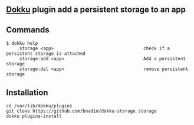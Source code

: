 ## [Dokku](https://github.com/progrium/dokku) plugin add a persistent storage to an app

Commands
--------
```
$ dokku help
     storage <app>                                  check if a persistent storage is attached
     storage:add <app>                              Add a persistent storage
     storage:del <app>                              remove persistent storage
```

Installation
------------
```
cd /var/lib/dokku/plugins
git clone https://github.com/bnadim/dokku-storage storage
dokku plugins-install
```
